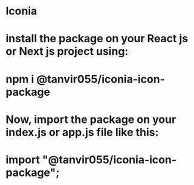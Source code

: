 # Iconia

# install the package on your React js or Next js project using:

# npm i @tanvir055/iconia-icon-package

# Now, import the package on your index.js or app.js file like this:

# import "@tanvir055/iconia-icon-package";
